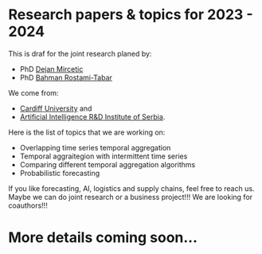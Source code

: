# Research papers &amp; topics for 2023 - 2024

This is draf for the joint research planed by:

* PhD [Dejan Mircetic](https://www.linkedin.com/feed/update/urn:li:activity:6993199240374050816/)
* PhD [Bahman Rostami-Tabar](https://www.bahmanrt.com/)

We come from:

* [Cardiff University](https://www.cardiff.ac.uk/people/view/598316-rostami-tabar-bahman) and
* [Artificial Intelligence R&D Institute of Serbia](https://www.ivi.ac.rs/).

Here is the list of topics that we are working on:

* Overlapping time series temporal aggregation
* Temporal aggraitegion with intermittent time series
* Comparing different temporal aggregation algorithms
* Probabilistic forecasting

If you like forecasting, AI, logistics and supply chains, feel free to reach us. Maybe we can do joint research or a business project!!! We are looking for coauthors!!!

# More details coming soon...
